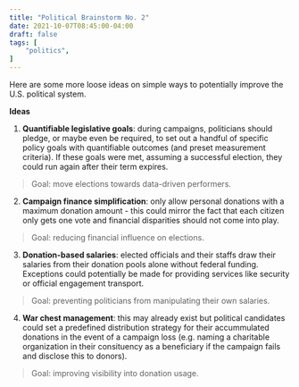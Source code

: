 ```yaml
---
title: "Political Brainstorm No. 2"
date: 2021-10-07T08:45:00-04:00
draft: false
tags: [
	"politics",
]
---
```

Here are some more loose ideas on simple ways to potentially improve the U.S. political system.

**Ideas**

1. **Quantifiable legislative goals**: during campaigns, politicians should pledge, or maybe even be required, to set out a handful of specific policy goals with quantifiable outcomes (and preset measurement criteria). If these goals were met, assuming a successful election, they could run again after their term expires.

> Goal: move elections towards data-driven performers.

2. **Campaign finance simplification**: only allow personal donations with a maximum donation amount - this could mirror the fact that each citizen only gets one vote and financial disparities should not come into play.

> Goal: reducing financial influence on elections.

3. **Donation-based salaries**: elected officials and their staffs draw their salaries from their donation pools alone without federal funding. Exceptions could potentially be made for providing services like security or official engagement transport.

> Goal: preventing politicians from manipulating their own salaries.

4. **War chest management**: this may already exist but political candidates could set a predefined distribution strategy for their accummulated donations in the event of a campaign loss (e.g. naming a charitable organization in their consituency as a beneficiary if the campaign fails and disclose this to donors).

> Goal: improving visibility into donation usage.

